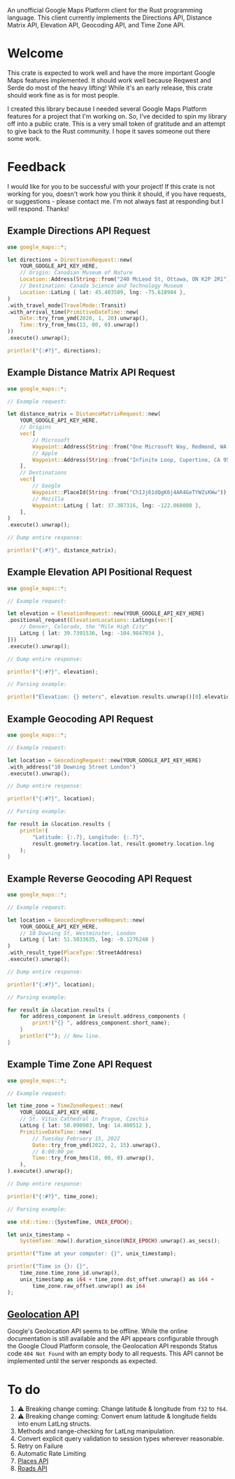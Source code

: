 An unofficial Google Maps Platform client for the Rust programming language.
This client currently implements the Directions API, Distance Matrix API,
Elevation API, Geocoding API, and Time Zone API.

# Welcome

This crate is expected to work well and have the more important Google Maps
features implemented. It should work well because Reqwest and Serde do most of
the heavy lifting! While it's an early release, this crate should work fine as
is for most people.

I created this library because I needed several Google Maps Platform features
for a project that I'm working on. So, I've decided to spin my library off into
a public crate. This is a very small token of gratitude and an attempt to give
back to the Rust community. I hope it saves someone out there some work.

# Feedback

I would like for you to be successful with your project! If this crate is not
working for you, doesn't work how you think it should, if you have requests, or
suggestions - please contact me. I'm not always fast at responding but I will
respond. Thanks!

## Example Directions API Request

```rust
use google_maps::*;

let directions = DirectionsRequest::new(
    YOUR_GOOGLE_API_KEY_HERE,
    // Origin: Canadian Museum of Nature
    Location::Address(String::from("240 McLeod St, Ottawa, ON K2P 2R1")),
    // Destination: Canada Science and Technology Museum
    Location::LatLng { lat: 45.403509, lng: -75.618904 },
)
.with_travel_mode(TravelMode::Transit)
.with_arrival_time(PrimitiveDateTime::new(
    Date::try_from_ymd(2020, 1, 20).unwrap(),
    Time::try_from_hms(13, 00, 0).unwrap()
))
.execute().unwrap();

println!("{:#?}", directions);
```

## Example Distance Matrix API Request

```rust
use google_maps::*;

// Example request:

let distance_matrix = DistanceMatrixRequest::new(
    YOUR_GOOGLE_API_KEY_HERE,
    // Origins
    vec![
        // Microsoft
        Waypoint::Address(String::from("One Microsoft Way, Redmond, WA 98052, United States")),
        // Apple
        Waypoint::Address(String::from("Infinite Loop, Cupertino, CA 95014, United States")),
    ],
    // Destinations
    vec![
        // Google
        Waypoint::PlaceId(String::from("ChIJj61dQgK6j4AR4GeTYWZsKWw")),
        // Mozilla
        Waypoint::LatLng { lat: 37.387316, lng: -122.060008 },
    ],
)
.execute().unwrap();

// Dump entire response:

println!("{:#?}", distance_matrix);
```

## Example Elevation API Positional Request

```rust
use google_maps::*;

// Example request:

let elevation = ElevationRequest::new(YOUR_GOOGLE_API_KEY_HERE)
.positional_request(ElevationLocations::LatLngs(vec![
    // Denver, Colorado, the "Mile High City"
    LatLng { lat: 39.7391536, lng: -104.9847034 },
]))
.execute().unwrap();

// Dump entire response:

println!("{:#?}", elevation);

// Parsing example:

println!("Elevation: {} meters", elevation.results.unwrap()[0].elevation);
```

## Example Geocoding API Request

```rust
use google_maps::*;

// Example request:

let location = GeocodingRequest::new(YOUR_GOOGLE_API_KEY_HERE)
.with_address("10 Downing Street London")
.execute().unwrap();

// Dump entire response:

println!("{:#?}", location);

// Parsing example:

for result in &location.results {
    println!(
        "Latitude: {:.7}, Longitude: {:.7}",
        result.geometry.location.lat, result.geometry.location.lng
    );
}
```

## Example Reverse Geocoding API Request

```rust
use google_maps::*;

// Example request:

let location = GeocodingReverseRequest::new(
    YOUR_GOOGLE_API_KEY_HERE,
    // 10 Downing St, Westminster, London
    LatLng { lat: 51.5033635, lng: -0.1276248 }
)
.with_result_type(PlaceType::StreetAddress)
.execute().unwrap();

// Dump entire response:

println!("{:#?}", location);

// Parsing example:

for result in &location.results {
    for address_component in &result.address_components {
        print!("{} ", address_component.short_name);
    }
    println!(""); // New line.
}
```

## Example Time Zone API Request

```rust
use google_maps::*;

// Example request:

let time_zone = TimeZoneRequest::new(
    YOUR_GOOGLE_API_KEY_HERE,
    // St. Vitus Cathedral in Prague, Czechia
    LatLng { lat: 50.090903, lng: 14.400512 },
    PrimitiveDateTime::new(
        // Tuesday February 15, 2022
        Date::try_from_ymd(2022, 2, 15).unwrap(),
        // 6:00:00 pm
        Time::try_from_hms(18, 00, 0).unwrap(),
    ),
).execute().unwrap();

// Dump entire response:

println!("{:#?}", time_zone);

// Parsing example:

use std::time::{SystemTime, UNIX_EPOCH};

let unix_timestamp =
    SystemTime::now().duration_since(UNIX_EPOCH).unwrap().as_secs();

println!("Time at your computer: {}", unix_timestamp);

println!("Time in {}: {}",
    time_zone.time_zone_id.unwrap(),
    unix_timestamp as i64 + time_zone.dst_offset.unwrap() as i64 +
        time_zone.raw_offset.unwrap() as i64
);
```

## [Geolocation API](https://developers.google.com/maps/documentation/geolocation/intro)

Google's Geolocation API seems to be offline. While the online documentation
is still available and the API appears configurable through the Google Cloud
Platform console, the Geolocation API responds Status code `404 Not Found` with
an empty body to all requests. This API cannot be implemented until the server
responds as expected.

# To do

1. ⚠ Breaking change coming: Change latitude & longitude from `f32` to `f64`.
2. ⚠ Breaking change coming: Convert enum latitude & longitude fields into enum LatLng structs.
3. Methods and range-checking for LatLng manipulation.
4. Convert explicit query validation to session types wherever reasonable.
5. Retry on Failure
6. Automatic Rate Limiting
7. [Places API](https://developers.google.com/places/web-service/intro)
8. [Roads API](https://developers.google.com/maps/documentation/roads/intro)